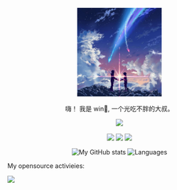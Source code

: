 <div align="center">
  <p><img src="avatar.jpeg" height="200" /></p>
  <p>嗨！ 我是 win👋, 一个光吃不胖的大叔。</p>
  <p>
    <img src="https://github-profile-trophy.vercel.app/?username=ly2011&column=7&theme=onedark"/>
  </p>
  <p>
    <img src="https://img.shields.io/github/followers/ly2011" />
    <img src="https://img.shields.io/github/stars/ly2011">
    <img src="https://visitor-badge.laobi.icu/badge?page_id=ly2011.ly2011.README.md" />
  </p>
  <p>
    <img
      src="https://github-readme-stats.vercel.app/api?username=ly2011&theme=dark&show_icons=true&count_private=true" alt="My GitHub stats" width="465"
    />
    <img
      src="https://github-readme-stats.vercel.app/api/top-langs/?username=ly2011&layout=compact&theme=dark&hide_border=true&langs_count=10" alt="Languages"
      height="183"
    />
  </p>
</div>

My opensource activieies:

![](https://visitor-badge.glitch.me/badge?page_id=ly2011.ly2011)


<!--
**nashaofu/nashaofu** is a ✨ _special_ ✨ repository because its `README.md` (this file) appears on your GitHub profile.

Here are some ideas to get you started:

- 🔭 I’m currently working on ...
- 🌱 I’m currently learning ...
- 👯 I’m looking to collaborate on ...
- 🤔 I’m looking for help with ...
- 💬 Ask me about ...
- 📫 How to reach me: ...
- 😄 Pronouns: ...
- ⚡ Fun fact: ...

[![win GitHub stats](https://github-readme-stats.vercel.app/api?username=ly2011&show_icons=true&theme=radical)](https://github.com/anuraghazra/github-readme-stats)
![win Most used languages](https://github-readme-stats.vercel.app/api/top-langs/?username=ly2011&layout=compact&hide_border=true&langs_count=10)
![Metrics](https://metrics.lecoq.io/ly2011?template=classic&config.timezone=Asia%2FShanghai)
-->
